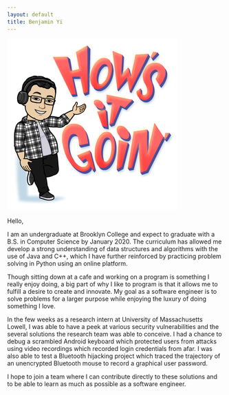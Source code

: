 ```yaml
---
layout: default
title: Benjamin Yi
---
```


<img class="profile-picture" src="benport.png">

Hello,

I am an undergraduate at Brooklyn College and expect to graduate with a B.S. in Computer Science by January 2020. The curriculum has allowed me develop a strong understanding of data structures and algorithms with the use of Java and C++, which I have further reinforced by practicing problem solving in Python using an online platform.

Though sitting down at a cafe and working on a program is something I really enjoy doing, a big part of why I like to program is that it allows me to fulfill a desire to create and innovate. My goal as a software engineer is to solve problems for a larger purpose while enjoying the luxury of doing something I love.

In the few weeks as a research intern at University of Massachusetts Lowell, I was able to have a peek at various security vulnerabilities and the several solutions the research team was able to conceive. I had a chance to debug a scrambled Android keyboard which protected users from attacks using video recordings which recorded login credentials from afar. I was also able to test a Bluetooth hijacking project which traced the trajectory of an unencrypted Bluetooth mouse to record a graphical user password.

I hope to join a team where I can contribute directly to these solutions and to be able to learn as much as possible as a software engineer.
